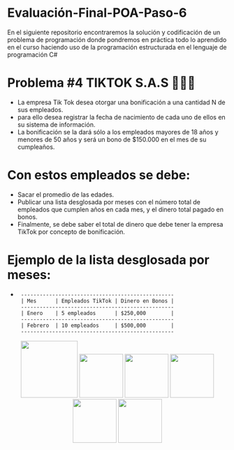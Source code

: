 # Evaluación-Final-POA-Paso-6
 En el siguiente repositorio encontraremos la solución y codificación de un problema de programación donde pondremos en práctica todo lo aprendido en el curso haciendo uso de la programación estructurada en el lenguaje de programación C#

# Problema #4 TIKTOK S.A.S 📲📲🛜

- La empresa Tik Tok desea otorgar una bonificación a una cantidad N de sus empleados.
- para ello desea registrar la fecha de nacimiento de cada uno de ellos en su sistema de información.
- La bonificación se la dará sólo a los empleados mayores de 18 años y menores de 50 años y será un bono de $150.000 en el mes de su cumpleaños.
# Con estos empleados se debe:
- Sacar el promedio de las edades.
- Publicar una lista desglosada por meses con el número total de empleados que cumplen años en cada mes, y el dinero total pagado en bonos.
- Finalmente, se debe saber el total de dinero que debe tener la empresa TikTok por concepto de bonificación. 
# Ejemplo de la lista desglosada por meses:
-     
       -------------------------------------------------                                         
       | Mes      | Empleados TikTok | Dinero en Bonos |                                         
       -------------------------------------------------                                         
       | Enero    | 5 empleados      | $250,000        |                                          
       -------------------------------------------------                                         
       | Febrero  | 10 empleados     | $500,000        |                                         
       -------------------------------------------------

<p align="center">
  <img src="https://github.com/josedavd-07/josedavd-07/assets/134252125/b5b316b3-7d36-4056-b746-e86393164a5a" width="130" heigth="130"/>
  <img src="https://github.com/josedavd-07/josedavd-07/assets/134252125/4398374c-4680-4354-aca9-b6953b096f3b" width="100" heigth="100"/>
  <img src="https://github.com/josedavd-07/josedavd-07/assets/134252125/9415babd-5d02-4cc0-9727-977475ffdf9f" width="100" heigth="100"/>
  <img src="https://github.com/josedavd-07/josedavd-07/assets/134252125/bd79eecb-777a-4dda-b36e-664273e5aba0" width="100" heigth="100"/>
  <img src="https://github.com/josedavd-07/josedavd-07/assets/134252125/3ba0bc4e-9a6c-49f5-bfbe-bc519f073c2b" width="100" heigth="100"/>
  <img src="https://github.com/josedavd-07/josedavd-07/assets/134252125/28795bf2-eed1-4a5c-aee2-c1ce899c8c3d" width="100" heigth="100"/>
</p>
